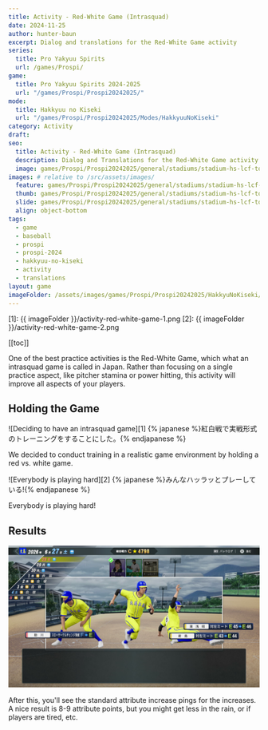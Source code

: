 ```yaml
---
title: Activity - Red-White Game (Intrasquad)
date: 2024-11-25
author: hunter-baun
excerpt: Dialog and translations for the Red-White Game activity
series:
  title: Pro Yakyuu Spirits
  url: /games/Prospi/
game: 
  title: Pro Yakyuu Spirits 2024-2025
  url: "/games/Prospi/Prospi20242025/"
mode: 
  title: Hakkyuu no Kiseki
  url: "/games/Prospi/Prospi20242025/Modes/HakkyuuNoKiseki"
category: Activity
draft: 
seo:
  title: Activity - Red-White Game (Intrasquad)
  description: Dialog and Translations for the Red-White Game activity
  image: games/Prospi/Prospi20242025/general/stadiums/stadium-hs-lcf-to-hp.png
images: # relative to /src/assets/images/
  feature: games/Prospi/Prospi20242025/general/stadiums/stadium-hs-lcf-to-hp.png
  thumb: games/Prospi/Prospi20242025/general/stadiums/stadium-hs-lcf-to-hp.png
  slide: games/Prospi/Prospi20242025/general/stadiums/stadium-hs-lcf-to-hp.png
  align: object-bottom
tags:
  - game
  - baseball
  - prospi
  - prospi-2024
  - hakkyuu-no-kiseki
  - activity
  - translations
layout: game
imageFolder: /assets/images/games/Prospi/Prospi20242025/HakkyuNoKiseki/Activities/Red-White-Game
---
```

[1]: {{ imageFolder }}/activity-red-white-game-1.png
[2]: {{ imageFolder }}/activity-red-white-game-2.png

[[toc]]

<article class="prose max-w-xl lg:max-w-4xl lg:prose-lg">

One of the best practice activities is the Red-White Game, which what an intrasquad game is called in Japan. Rather than focusing on a single practice aspect, like pitcher stamina or power hitting, this activity will improve all aspects of your players.

## Holding the Game
![Deciding to have an intrasquad game][1]
{% japanese %}紅白戦で実戦形式のトレーニングをすることにした。{% endjapanese %}

We decided to conduct training in a realistic game environment by holding a red vs. white game.

![Everybody is playing hard][2]
{% japanese %}みんなハッラッとプレーしている!{% endjapanese %}

Everybody is playing hard!

## Results
![Practice Point Pings](/assets/images/games/Prospi/Prospi20242025/HakkyuNoKiseki/General/practice-point-pings.png)

After this, you'll see the standard attribute increase pings for the increases. A nice result is 8-9 attribute points, but you might get less in the rain, or if players are tired, etc.

</article>